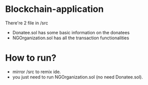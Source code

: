 # Blockchain-application

There're 2 file in /src 
- Donatee.sol has some basic information on the donatees
- NGOrganization.sol has all the transaction functionalities


# How to run?
- mirror /src to remix ide.
- you just need to run NGOrganization.sol (no need Donatee.sol).
